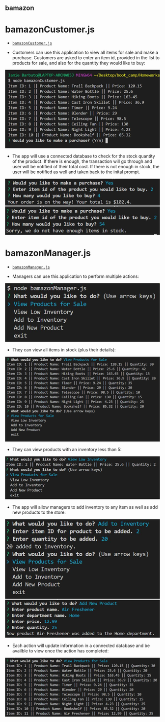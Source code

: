 ## bamazon

# bamazonCustomer.js

* [`bamazonCustomer.js`](bamazonCustomer.js)

* Customers can use this application to view all items for sale and make a purchase. Customers are asked to enter an item id, provided in the list to products for sale, and also for the quantity they would like to buy:

![Customer Initialize](images/cust_init.jpg)

* The app will use a connected database to check for the stock quantity of the product. If there is enough, the transaction will go through and user will be notified of their total cost. If there is not enough in stock, the user will be notified as well and taken back to the inital prompt.

![Customer Purchase](/images/cust_purch.jpg)
![Customer Sorry](/images/cust_sorry.jpg)

# bamazonManager.js

* [`bamazonManager.js`](bamazonManager.js)

* Managers can use this application to perform multiple actions:

![Manager Initialize](images/mana_init.jpg)

* They can view all items in stock (plus their details):

![Manager View All](images/mana_viewAll.jpg)

* They can view products with an inventory less than 5:

![Manager View Low Inventory](images/mana_viewLow.jpg)

* The app will allow managers to add inventory to any item as well as add new products to the store:

![Manager Add Inventory](images/mana_addInventory.jpg)
![Manager Add Product](images/mana_addProd.jpg)

* Each action will update information in a connected database and be availble to view once the action has completed:

![Manager Update](images/mana_updated.jpg)